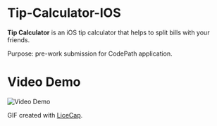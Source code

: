 # Tip-Calculator-IOS
**Tip Calculator** is an iOS tip calculator that helps to split bills with your friends.

Purpose: pre-work submission for CodePath application.


# Video Demo
<img src='https://i.imgur.com/isqXO5H.gif' title='Video Demo' width='' alt='Video Demo' />

GIF created with [LiceCap](http://www.cockos.com/licecap/).
